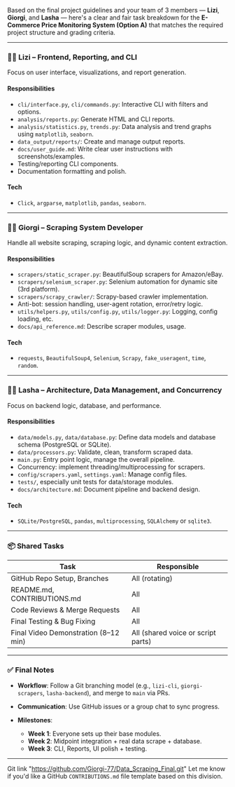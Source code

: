 Based on the final project guidelines and your team of 3 members — **Lizi**, **Giorgi**, and **Lasha** — here's a clear and fair task breakdown for the **E-Commerce Price Monitoring System (Option A)** that matches the required project structure and grading criteria.

---

### 👩‍💻 Lizi – **Frontend, Reporting, and CLI**

Focus on user interface, visualizations, and report generation.

#### **Responsibilities**

* `cli/interface.py`, `cli/commands.py`: Interactive CLI with filters and options.
* `analysis/reports.py`: Generate HTML and CLI reports.
* `analysis/statistics.py`, `trends.py`: Data analysis and trend graphs using `matplotlib`, `seaborn`.
* `data_output/reports/`: Create and manage output reports.
* `docs/user_guide.md`: Write clear user instructions with screenshots/examples.
* Testing/reporting CLI components.
* Documentation formatting and polish.

#### **Tech**

* `Click`, `argparse`, `matplotlib`, `pandas`, `seaborn`.

---

### 👨‍💻 Giorgi – **Scraping System Developer**

Handle all website scraping, scraping logic, and dynamic content extraction.

#### **Responsibilities**

* `scrapers/static_scraper.py`: BeautifulSoup scrapers for Amazon/eBay.
* `scrapers/selenium_scraper.py`: Selenium automation for dynamic site (3rd platform).
* `scrapers/scrapy_crawler/`: Scrapy-based crawler implementation.
* Anti-bot: session handling, user-agent rotation, error/retry logic.
* `utils/helpers.py`, `utils/config.py`, `utils/logger.py`: Logging, config loading, etc.
* `docs/api_reference.md`: Describe scraper modules, usage.

#### **Tech**

* `requests`, `BeautifulSoup4`, `Selenium`, `Scrapy`, `fake_useragent`, `time`, `random`.

---

### 👨‍💻 Lasha – **Architecture, Data Management, and Concurrency**

Focus on backend logic, database, and performance.

#### **Responsibilities**

* `data/models.py`, `data/database.py`: Define data models and database schema (PostgreSQL or SQLite).
* `data/processors.py`: Validate, clean, transform scraped data.
* `main.py`: Entry point logic, manage the overall pipeline.
* Concurrency: implement threading/multiprocessing for scrapers.
* `config/scrapers.yaml`, `settings.yaml`: Manage config files.
* `tests/`, especially unit tests for data/storage modules.
* `docs/architecture.md`: Document pipeline and backend design.

#### **Tech**

* `SQLite/PostgreSQL`, `pandas`, `multiprocessing`, `SQLAlchemy` or `sqlite3`.

---

### 📦 Shared Tasks

| Task                                 | Responsible                        |
| ------------------------------------ | ---------------------------------- |
| GitHub Repo Setup, Branches          | All (rotating)                     |
| README.md, CONTRIBUTIONS.md          | All                                |
| Code Reviews & Merge Requests        | All                                |
| Final Testing & Bug Fixing           | All                                |
| Final Video Demonstration (8–12 min) | All (shared voice or script parts) |

---

### ✅ Final Notes

* **Workflow**: Follow a Git branching model (e.g., `lizi-cli`, `giorgi-scrapers`, `lasha-backend`), and merge to `main` via PRs.
* **Communication**: Use GitHub issues or a group chat to sync progress.
* **Milestones**:

  * **Week 1**: Everyone sets up their base modules.
  * **Week 2**: Midpoint integration + real data scrape + database.
  * **Week 3**: CLI, Reports, UI polish + testing.

---
Git link "https://github.com/Giorgi-77/Data_Scraping_Final.git"
Let me know if you'd like a GitHub `CONTRIBUTIONS.md` file template based on this division.
